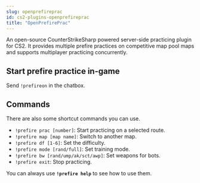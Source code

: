 ```yaml
---
slug: openprefireprac
id: cs2-plugins-openprefireprac
title: "OpenPrefirePrac"
---
```


An open-source CounterStrikeSharp powered server-side practicing plugin for CS2. It provides multiple prefire practices on competitive map pool maps and supports multiplayer practicing concurrently.


## Start prefire practice in-game
Send `!prefireon` in the chatbox.

## Commands
There are also some shortcut commands you can use.
  - `!prefire prac [number]`: Start practicing on a selected route.
  - `!prefire map [map name]`: Switch to another map.
  - `!prefire df [1-6]`: Set the difficulty.
  - `!prefire mode [rand/full]`: Set training mode.
  - `!prefire bw [rand/ump/ak/sct/awp]`: Set weapons for bots.
  - `!prefire exit`: Stop practicing.

You can always use **`!prefire help`** to see how to use them.

